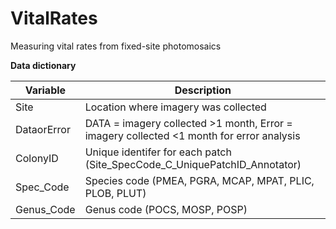 # VitalRates
Measuring vital rates from fixed-site photomosaics

**Data dictionary**

| Variable | Description |
|---|---|
|Site | Location where imagery was collected |
| DataorError | DATA = imagery collected >1 month, Error = imagery collected <1 month for error analysis |
| ColonyID | Unique identifer for each patch (Site_SpecCode_C_UniquePatchID_Annotator) |
| Spec_Code | Species code (PMEA, PGRA, MCAP, MPAT, PLIC, PLOB, PLUT) |
| Genus_Code | Genus code (POCS, MOSP, POSP) |


